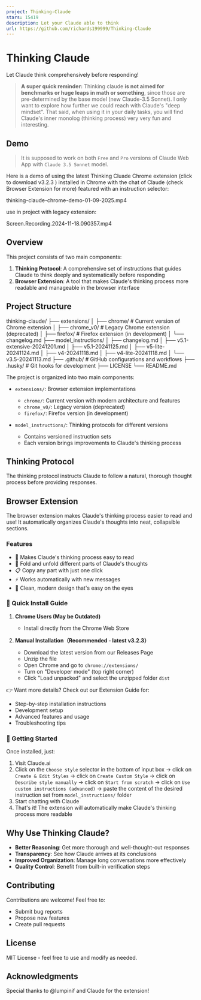 ```yaml
---
project: Thinking-Claude
stars: 15419
description: Let your Claude able to think
url: https://github.com/richards199999/Thinking-Claude
---
```


Thinking Claude
===============

Let Claude think comprehensively before responding!

> **A super quick reminder:** Thinking claude **is not aimed for benchmarks or huge leaps in math or something**, since those are pre-determined by the base model (new Claude-3.5 Sonnet). I only want to explore how further we could reach with Claude's "deep mindset". That said, when using it in your daily tasks, you will find Claude's inner monolog (thinking process) very very fun and interesting.

Demo
----

> It is supposed to work on both `Free` and `Pro` versions of Claude Web App with `Claude 3.5 Sonnet` model.

Here is a demo of using the latest Thinking Cluade Chrome extension (click to download v3.2.3 ) installed in Chrome with the chat of Claude (check Browser Extension for more) featured with an instruction selector:

thinking-claude-chrome-demo-01-09-2025.mp4

use in project with legacy extension:

Screen.Recording.2024-11-18.090357.mp4

Overview
--------

This project consists of two main components:

1.  **Thinking Protocol**: A comprehensive set of instructions that guides Claude to think deeply and systematically before responding
2.  **Browser Extension**: A tool that makes Claude's thinking process more readable and manageable in the browser interface

Project Structure
-----------------

thinking-claude/
├── extensions/
│   ├── chrome/          # Current version of Chrome extension
│   ├── chrome\_v0/       # Legacy Chrome extension (deprecated)
│   ├── firefox/         # Firefox extension (in development)
│   └── changelog.md
├── model\_instructions/
│   ├── changelog.md
│   ├── v5.1-extensive-20241201.md
│   ├── v5.1-20241125.md
│   ├── v5-lite-20241124.md
│   ├── v4-20241118.md
│   ├── v4-lite-20241118.md
│   └── v3.5-20241113.md
├── .github/             # GitHub configurations and workflows
├── .husky/             # Git hooks for development
├── LICENSE
└── README.md

The project is organized into two main components:

-   `extensions/`: Browser extension implementations
    
    -   `chrome/`: Current version with modern architecture and features
    -   `chrome_v0/`: Legacy version (deprecated)
    -   `firefox/`: Firefox version (in development)
-   `model_instructions/`: Thinking protocols for different versions
    
    -   Contains versioned instruction sets
    -   Each version brings improvements to Claude's thinking process

Thinking Protocol
-----------------

The thinking protocol instructs Claude to follow a natural, thorough thought process before providing responses.

Browser Extension
-----------------

The browser extension makes Claude's thinking process easier to read and use! It automatically organizes Claude's thoughts into neat, collapsible sections.

### Features

-   🎯 Makes Claude's thinking process easy to read
-   🔄 Fold and unfold different parts of Claude's thoughts
-   📋 Copy any part with just one click
-   ⚡ Works automatically with new messages
-   🎨 Clean, modern design that's easy on the eyes

### 🚀 Quick Install Guide

1.  **Chrome Users (May be Outdated)**
    
    -   Install directly from the Chrome Web Store
2.  **Manual Installation（Recommended - latest v3.2.3）**
    
    -   Download the latest version from our Releases Page
    -   Unzip the file
    -   Open Chrome and go to `chrome://extensions/`
    -   Turn on "Developer mode" (top right corner)
    -   Click "Load unpacked" and select the unzipped folder `dist`

👉 Want more details? Check out our Extension Guide for:

-   Step-by-step installation instructions
-   Development setup
-   Advanced features and usage
-   Troubleshooting tips

### 🎉 Getting Started

Once installed, just:

1.  Visit Claude.ai
2.  Click on the `Choose style` selector in the bottom of input box -> click on `Create & Edit Styles` -> click on `Create Custom Style` -> click on `Describe style manually` -> click on `Start from scratch` -> click on `Use custom instructions (advanced)` -> paste the content of the desired instruction set from `model_instructions/` folder
3.  Start chatting with Claude
4.  That's it! The extension will automatically make Claude's thinking process more readable

Why Use Thinking Claude?
------------------------

-   **Better Reasoning**: Get more thorough and well-thought-out responses
-   **Transparency**: See how Claude arrives at its conclusions
-   **Improved Organization**: Manage long conversations more effectively
-   **Quality Control**: Benefit from built-in verification steps

Contributing
------------

Contributions are welcome! Feel free to:

-   Submit bug reports
-   Propose new features
-   Create pull requests

License
-------

MIT License - feel free to use and modify as needed.

Acknowledgments
---------------

Special thanks to @lumpinif and Claude for the extension!
